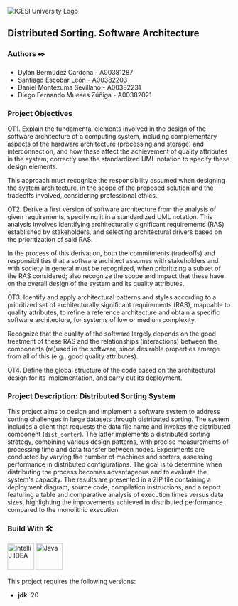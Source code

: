 ![ICESI University Logo](https://www.icesi.edu.co/launiversidad/images/La_universidad/logo_icesi.png)

## Distributed Sorting. Software Architecture

### **Authors** ✒️

- Dylan Bermúdez Cardona - A00381287
- Santiago Escobar León - A00382203
- Daniel Montezuma Sevillano - A00382231
- Diego Fernando Mueses Zúñiga - A00382021

### **Project Objectives**

OT1. Explain the fundamental elements involved in the design of the software architecture of a computing system, including complementary aspects of the hardware architecture (processing and storage) and interconnection, and how these affect the achievement of quality attributes in the system; correctly use the standardized UML notation to specify these design elements.

This approach must recognize the responsibility assumed when designing the system architecture, in the scope of the proposed solution and the tradeoffs involved, considering professional ethics.

OT2. Derive a first version of software architecture from the analysis of given requirements, specifying it in a standardized UML notation. This analysis involves identifying architecturally significant requirements (RAS) established by stakeholders, and selecting architectural drivers based on the prioritization of said RAS.

In the process of this derivation, both the commitments (tradeoffs) and responsibilities that a software architect assumes with stakeholders and with society in general must be recognized, when prioritizing a subset of the RAS considered; also recognize the scope and impact that these have on the overall design of the system and its quality attributes.

OT3. Identify and apply architectural patterns and styles according to a prioritized set of architecturally significant requirements (RAS), mappable to quality attributes, to refine a reference architecture and obtain a specific software architecture, for systems of low or medium complexity.

Recognize that the quality of the software largely depends on the good treatment of these RAS and the relationships (interactions) between the components (re)used in the software, since desirable properties emerge from all of this (e.g., good quality attributes).

OT4. Define the global structure of the code based on the architectural design for its implementation, and carry out its deployment.

### **Project Description: Distributed Sorting System**

This project aims to design and implement a software system to address sorting challenges in large datasets through distributed sorting. The system includes a client that requests the data file name and invokes the distributed component (`dist_sorter`). The latter implements a distributed sorting strategy, combining various design patterns, with precise measurements of processing time and data transfer between nodes. Experiments are conducted by varying the number of machines and sorters, assessing performance in distributed configurations. The goal is to determine when distributing the process becomes advantageous and to evaluate the system's capacity. The results are presented in a ZIP file containing a deployment diagram, source code, compilation instructions, and a report featuring a table and comparative analysis of execution times versus data sizes, highlighting the improvements achieved in distributed performance compared to the monolithic execution.

### **Build With** 🛠️

<div style="text-align: left">
    <p>
        <a href="https://www.jetbrains.com/idea/" target="_blank"> <img alt="IntelliJ IDEA" src="https://cdn.svgporn.com/logos/intellij-idea.svg" height="60" width = "60"></a>
        <a href="https://www.java.com/" target="_blank"> <img alt="Java" src="https://cdn.svgporn.com/logos/java.svg" height="60" width = "60"></a>
    </p>
</div>

This project requires the following versions:

- **jdk**: 20
